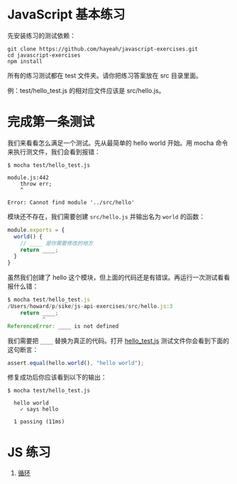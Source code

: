 # JavaScript 基本练习

先安装练习的测试依赖：

```
git clone https://github.com/hayeah/javascript-exercises.git
cd javascript-exercises
npm install
```

所有的练习测试都在 test 文件夹。请你把练习答案放在 src 目录里面。

例：test/hello_test.js 的相对应文件应该是 src/hello.js。

# 完成第一条测试

我们来看看怎么满足一个测试。先从最简单的 hello world 开始。用 mocha 命令来执行测文件，我们会看到报错：

```
$ mocha test/hello_test.js

module.js:442
    throw err;
    ^

Error: Cannot find module '../src/hello'
```

模块还不存在，我们需要创建 `src/hello.js` 并输出名为 `world` 的函数：

```js
module.exports = {
  world() {
    // ____ 是你需要修改的地方
    return ____;
  }
}
```

虽然我们创建了 hello 这个模块，但上面的代码还是有错误。再运行一次测试看看报什么错：

```js
$ mocha test/hello_test.js
/Users/howard/p/sike/js-api-exercises/src/hello.js:3
    return ____;
           ^
ReferenceError: ____ is not defined
```

我们需要把 `____` 替换为真正的代码。打开 [hello_test.js](test/hello_test.js) 测试文件你会看到下面的这句断言：

```js
assert.equal(hello.world(), "hello world");
```

修复成功后你应该看到以下的输出：

```
$ mocha test/hello_test.js

  hello world
    ✓ says hello

  1 passing (11ms)
```

# JS 练习

1. [循环](test/loop_test.js)
